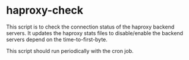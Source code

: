 haproxy-check
=============

This script is to check the connection status of the haproxy backend servers.
It updates the haproxy stats files to disable/enable the backend servers depend on the time-to-first-byte.

This script should run periodically with the cron job.
